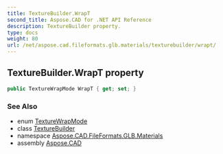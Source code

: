 ```yaml
---
title: TextureBuilder.WrapT
second_title: Aspose.CAD for .NET API Reference
description: TextureBuilder property. 
type: docs
weight: 80
url: /net/aspose.cad.fileformats.glb.materials/texturebuilder/wrapt/
---
```

## TextureBuilder.WrapT property

```csharp
public TextureWrapMode WrapT { get; set; }
```

### See Also

* enum [TextureWrapMode](../../../aspose.cad.fileformats.glb/texturewrapmode/)
* class [TextureBuilder](../)
* namespace [Aspose.CAD.FileFormats.GLB.Materials](../../texturebuilder/)
* assembly [Aspose.CAD](../../../)


